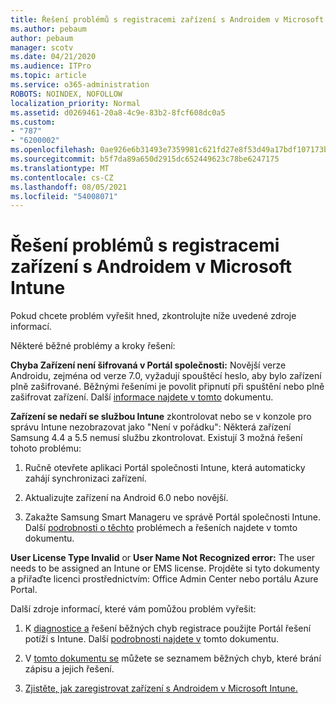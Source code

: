 ```yaml
---
title: Řešení problémů s registracemi zařízení s Androidem v Microsoft Intune
ms.author: pebaum
author: pebaum
manager: scotv
ms.date: 04/21/2020
ms.audience: ITPro
ms.topic: article
ms.service: o365-administration
ROBOTS: NOINDEX, NOFOLLOW
localization_priority: Normal
ms.assetid: d0269461-20a8-4c9e-83b2-8fcf608dc0a5
ms.custom:
- "787"
- "6200002"
ms.openlocfilehash: 0ae926e6b31493e7359981c621fd27e8f53d49a17bdf107173b087fe6cc688fa
ms.sourcegitcommit: b5f7da89a650d2915dc652449623c78be6247175
ms.translationtype: MT
ms.contentlocale: cs-CZ
ms.lasthandoff: 08/05/2021
ms.locfileid: "54008071"
---
```

# <a name="troubleshoot-issues-with-enrolling-android-devices-in-microsoft-intune"></a>Řešení problémů s registracemi zařízení s Androidem v Microsoft Intune

Pokud chcete problém vyřešit hned, zkontrolujte níže uvedené zdroje informací.
  
Některé běžné problémy a kroky řešení:
  
 **Chyba Zařízení není šifrovaná v Portál společnosti:** Novější verze Androidu, zejména od verze 7.0, vyžadují spouštěcí heslo, aby bylo zařízení plně zašifrované. Běžnými řešeními je povolit připnutí při spuštění nebo plně zašifrovat zařízení. Další [informace najdete v tomto](https://docs.microsoft.com/intune-user-help/your-device-appears-encrypted-but-cp-says-otherwise-android) dokumentu.
  
 **Zařízení se nedaří se službou Intune** zkontrolovat nebo se v konzole pro správu Intune nezobrazovat jako "Není v pořádku": Některá zařízení Samsung 4.4 a 5.5 nemusí službu zkontrolovat. Existují 3 možná řešení tohoto problému:
  
1. Ručně otevřete aplikaci Portál společnosti Intune, která automaticky zahájí synchronizaci zařízení.

2. Aktualizujte zařízení na Android 6.0 nebo novější.

3. Zakažte Samsung Smart Manageru ve správě Portál společnosti Intune. Další [podrobnosti o těchto](https://docs.microsoft.com/troubleshoot/mem/intune/troubleshoot-device-enrollment-in-intune#devices-fail-to-check-in-with-the-intune-service-and-display-as-unhealthy-in-the-intune-admin-console) problémech a řešeních najdete v tomto dokumentu.

 **User License Type Invalid** or **User Name Not Recognized error:** The user needs to be assigned an Intune or EMS license. Projděte si tyto dokumenty a přiřaďte licenci prostřednictvím: Office Admin Center nebo portálu Azure Portal.
  
Další zdroje informací, které vám pomůžou problém vyřešit:
  
1. K [diagnostice a](https://devicemanagement.microsoft.com/#blade/Microsoft_Intune_DeviceSettings/TroubleshootBlade) řešení běžných chyb registrace použijte Portál řešení potíží s Intune. Další [podrobnosti najdete v](https://docs.microsoft.com/intune/help-desk-operators) tomto dokumentu.

2. V [tomto dokumentu se](https://docs.microsoft.com/troubleshoot/mem/intune/troubleshoot-device-enrollment-in-intune) můžete se seznamem běžných chyb, které brání zápisu a jejich řešení.

3. [Zjistěte, jak zaregistrovat zařízení s Androidem v Microsoft Intune.](https://docs.microsoft.com/intune/android-enroll)
